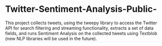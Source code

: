 # Twitter-Sentiment-Analysis-Public-
This project collects tweets, using the tweepy library to access the Twitter API for search filtering and streaming functionality, extracts a set of data fields, and runs Sentiment Analysis on the collected tweets using Textblob (new NLP libraries will be used in the future).
